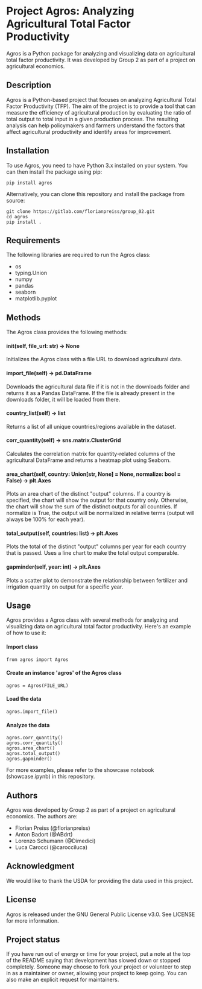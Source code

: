 # Project Agros: Analyzing Agricultural Total Factor Productivity
Agros is a Python package for analyzing and visualizing data on agricultural total factor productivity. It was developed by Group 2 as part of a project on agricultural economics.

## Description
Agros is a Python-based project that focuses on analyzing Agricultural Total Factor Productivity (TFP). The aim of the project is to provide a tool that can measure the efficiency of agricultural production by evaluating the ratio of total output to total input in a given production process. The resulting analysis can help policymakers and farmers understand the factors that affect agricultural productivity and identify areas for improvement.

## Installation
To use Agros, you need to have Python 3.x installed on your system. You can then install the package using pip:

```
pip install agros
```

Alternatively, you can clone this repository and install the package from source:

```
git clone https://gitlab.com/florianpreiss/group_02.git
cd agros
pip install .
```

## Requirements
The following libraries are required to run the Agros class:

- os
- typing.Union
- numpy
- pandas
- seaborn
- matplotlib.pyplot

## Methods
The Agros class provides the following methods:

#### __init__(self, file_url: str) -> None
Initializes the Agros class with a file URL to download agricultural data.

#### import_file(self) -> pd.DataFrame
Downloads the agricultural data file if it is not in the downloads folder and returns it as a Pandas DataFrame. If the file is already present in the downloads folder, it will be loaded from there.

#### country_list(self) -> list
Returns a list of all unique countries/regions available in the dataset.

#### corr_quantity(self) -> sns.matrix.ClusterGrid
Calculates the correlation matrix for quantity-related columns of the agricultural DataFrame and returns a heatmap plot using Seaborn.

#### area_chart(self, country: Union[str, None] = None, normalize: bool = False) -> plt.Axes
Plots an area chart of the distinct "output" columns. If a country is specified, the chart will show the output for that country only. Otherwise, the chart will show the sum of the distinct outputs for all countries. If normalize is True, the output will be normalized in relative terms (output will always be 100% for each year).

#### total_output(self, countries: list) -> plt.Axes
Plots the total of the distinct "output" columns per year for each country that is passed. Uses a line chart to make the total output comparable.

#### gapminder(self, year: int) -> plt.Axes
Plots a scatter plot to demonstrate the relationship between fertilizer and irrigation quantity on output for a specific year.

## Usage
Agros provides a Agros class with several methods for analyzing and visualizing data on agricultural total factor productivity. Here's an example of how to use it:

#### Import class
```
from agros import Agros
```

#### Create an instance 'agros' of the Agros class
```
agros = Agros(FILE_URL)
```

#### Load the data
```
agros.import_file()
```

#### Analyze the data
```
agros.corr_quantity()
agros.corr_quantity()
agros.area_chart()
agros.total_output()
agros.gapminder()
```

For more examples, please refer to the showcase notebook (showcase.ipynb) in this repository.

## Authors
Agros was developed by Group 2 as part of a project on agricultural economics. The authors are:

- Florian Preiss (@florianpreiss)
- Anton Badort (@ABdrt)
- Lorenzo Schumann (@Dimedici)
- Luca Carocci (@carocciluca)

## Acknowledgment
We would like to thank the USDA for providing the data used in this project.

## License
Agros is released under the GNU General Public License v3.0. See LICENSE for more information.

## Project status
If you have run out of energy or time for your project, put a note at the top of the README saying that development has slowed down or stopped completely. Someone may choose to fork your project or volunteer to step in as a maintainer or owner, allowing your project to keep going. You can also make an explicit request for maintainers.
